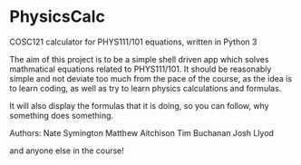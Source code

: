 # PhysicsCalc
COSC121 calculator for PHYS111/101 equations, written in Python 3

The aim of this project is to be a simple shell driven app which solves mathmatical equations related to PHYS111/101.
It should be reasonably simple and not deviate too much from the pace of the course, as the idea is to learn coding,
as well as try to learn physics calculations and formulas.

It will also display the formulas that it is doing, so you can follow, why something does something.

Authors:
Nate Symington
Matthew Aitchison
Tim Buchanan
Josh Llyod

and anyone else in the course!